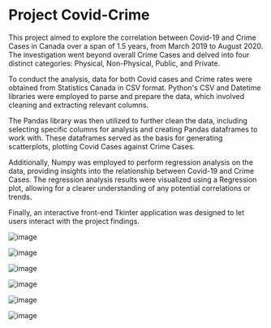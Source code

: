 # Project Covid-Crime

This project aimed to explore the correlation between Covid-19 and Crime Cases in Canada over a span of 1.5 years, from March 2019 to August 2020. The investigation went beyond overall Crime Cases and delved into four distinct categories: Physical, Non-Physical, Public, and Private.

To conduct the analysis, data for both Covid cases and Crime rates were obtained from Statistics Canada in CSV format. Python's CSV and Datetime libraries were employed to parse and prepare the data, which involved cleaning and extracting relevant columns. 

The Pandas library was then utilized to further clean the data, including selecting specific columns for analysis and creating Pandas dataframes to work with. These dataframes served as the basis for generating scatterplots, plotting Covid Cases against Crime Cases.

Additionally, Numpy was employed to perform regression analysis on the data, providing insights into the relationship between Covid-19 and Crime Cases. The regression analysis results were visualized using a Regression plot, allowing for a clearer understanding of any potential correlations or trends.

Finally, an interactive front-end Tkinter application was designed to let users interact with the project findings.

![image](https://github.com/khushil-sketch/Covid-Crime-Project/assets/52947378/dae3cb3c-2146-477f-b60a-a894cda4d0e8)

![image](https://github.com/khushil-sketch/Covid-Crime-Project/assets/52947378/3f7cb344-a508-4b93-b595-17d6939b080c)

![image](https://github.com/khushil-sketch/Covid-Crime-Project/assets/52947378/a3847ec8-9aeb-4140-9861-017cab880200)

![image](https://github.com/khushil-sketch/Covid-Crime-Project/assets/52947378/22a45918-9f61-4199-bc2d-ea89a5bf8669)

![image](https://github.com/khushil-sketch/Covid-Crime-Project/assets/52947378/f3c2f1dc-53d5-49e0-a0af-ee52324ac400)

![image](https://github.com/khushil-sketch/Covid-Crime-Project/assets/52947378/ff5d3bbb-d87e-4f9d-ad3f-a8bce40425e6)
